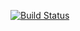 [![Build Status](https://travis-ci.org/JosephStrach/python-training.svg?branch=master)](https://travis-ci.org/JosephStrach/python-training)
